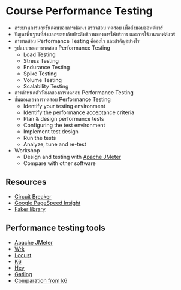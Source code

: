 # Course Performance Testing

* กระบวนการและขั้นตอนของการพัฒนา ตรวจสอบ ทดสอบ เพื่อส่งมอบซอฟต์แวร์
* ปัญหาพื้นฐานที่ส่งผลกระทบกับประสิทธิภาพของการให้บริการ และการใช้งานซอฟต์แวร์
* การทดสอบ Performance Testing คืออะไร และสำคัญอย่างไร
* รูปแบบของการทดสอบ Performance Testing
  * Load Testing
  * Stress Testing
  * Endurance Testing
  * Spike Testing
  * Volume Testing
  * Scalability Testing
* การกำหนดตัววัดผลของการทดสอบ Performance Testing
* ขั้นตอนของการทดสอบ Performance Testing
  * Identify your testing environment
  * Identify the performance acceptance criteria
  * Plan & design performance tests
  * Configuring the test environment
  * Implement test design
  * Run the tests
  * Analyze, tune and re-test
* Workshop
  * Design and testing with [Apache JMeter](https://jmeter.apache.org/)
  * Compare with other software

## Resources
* [Circuit Breaker](https://martinfowler.com/bliki/CircuitBreaker.html)
* [Google PageSpeed Insight](https://developers.google.com/speed/pagespeed/insights/)
* [Faker library](https://github.com/marak/Faker.js/)

## Performance testing tools
* [Apache JMeter](https://jmeter.apache.org/)
* [Wrk](https://github.com/wg/wrk)
* [Locust](https://locust.io/)
* [K6](https://k6.io/)
* [Hey](https://github.com/rakyll/hey)
* [Gatling](https://gatling.io/)
* [Comparation from k6](https://k6.io/blog/comparing-best-open-source-load-testing-tools)
